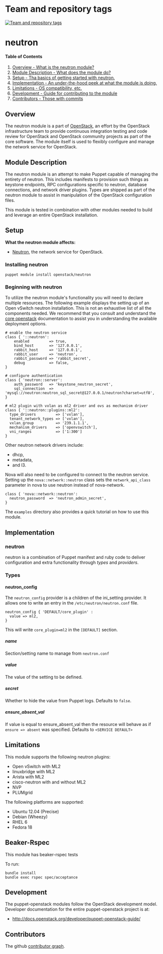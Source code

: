 Team and repository tags
========================

[![Team and repository tags](http://governance.openstack.org/badges/puppet-neutron.svg)](http://governance.openstack.org/reference/tags/index.html)

<!-- Change things from this point on -->

neutron
===================================

#### Table of Contents

1. [Overview - What is the neutron module?](#overview)
2. [Module Description - What does the module do?](#module-description)
3. [Setup - Tha basics of getting started with neutron.](#setup)
4. [Implementation - An under-the-hood peek at what the module is doing.](#implementation)
5. [Limitations - OS compatibility, etc.](#limitations)
6. [Development - Guide for contributing to the module](#development)
7. [Contributors - Those with commits](#contributors)

Overview
--------

The neutron module is a part of [OpenStack](https://github.com/openstack), an effort by the OpenStack infrastructure team to provide continuous integration testing and code review for OpenStack and OpenStack community projects as part of the core software. The module itself is used to flexibly configure and manage the network service for OpenStack.

Module Description
------------------

The neutron module is an attempt to make Puppet capable of managing the entirety of neutron. This includes manifests to provision such things as keystone endpoints, RPC configurations specific to neutron, database connections, and network driver plugins. Types are shipped as part of the neutron module to assist in manipulation of the OpenStack configuration files.

This module is tested in combination with other modules needed to build and leverage an entire OpenStack installation.

Setup
-----

**What the neutron module affects:**

* [Neutron](https://wiki.openstack.org/wiki/Neutron), the network service for OpenStack.

### Installing neutron

    puppet module install openstack/neutron

### Beginning with neutron

To utilize the neutron module's functionality you will need to declare multiple resources. The following example displays the setting up of an Open vSwitch neutron installation. This is not an exhaustive list of all the components needed. We recommend that you consult and understand the [core openstack](http://docs.openstack.org) documentation to assist you in understanding the available deployment options.

```puppet
# enable the neutron service
class { '::neutron':
    enabled         => true,
    bind_host       => '127.0.0.1',
    rabbit_host     => '127.0.0.1',
    rabbit_user     => 'neutron',
    rabbit_password => 'rabbit_secret',
    debug           => false,
}

# configure authentication
class { 'neutron::server':
    auth_password   => 'keystone_neutron_secret',
    sql_connection  => 'mysql://neutron:neutron_sql_secret@127.0.0.1/neutron?charset=utf8',
}

# ml2 plugin with vxlan as ml2 driver and ovs as mechanism driver
class { '::neutron::plugins::ml2':
  type_drivers         => ['vxlan'],
  tenant_network_types => ['vxlan'],
  vxlan_group          => '239.1.1.1',
  mechanism_drivers    => ['openvswitch'],
  vni_ranges           => ['1:300']
}
```

Other neutron network drivers include:

* dhcp,
* metadata,
* and l3.

Nova will also need to be configured to connect to the neutron service. Setting up the `nova::network::neutron` class sets
the `network_api_class` parameter in nova to use neutron instead of nova-network.

```puppet
class { 'nova::network::neutron':
  neutron_password  => 'neutron_admin_secret',
}
```


The `examples` directory also provides a quick tutorial on how to use this module.

Implementation
--------------

### neutron

neutron is a combination of Puppet manifest and ruby code to deliver configuration and extra functionality through *types* and *providers*.

### Types

#### neutron_config

The `neutron_config` provider is a children of the ini_setting provider. It allows one to write an entry in the `/etc/neutron/neutron.conf` file.

```puppet
neutron_config { 'DEFAULT/core_plugin' :
  value => ml2,
}
```

This will write `core_plugin=ml2` in the `[DEFAULT]` section.

##### name

Section/setting name to manage from `neutron.conf`

##### value

The value of the setting to be defined.

##### secret

Whether to hide the value from Puppet logs. Defaults to `false`.

##### ensure_absent_val

If value is equal to ensure_absent_val then the resource will behave as if `ensure => absent` was specified. Defaults to `<SERVICE DEFAULT>`


Limitations
-----------

This module supports the following neutron plugins:

* Open vSwitch with ML2
* linuxbridge with ML2
* Arista with ML2
* cisco-neutron with and without ML2
* NVP
* PLUMgrid

The following platforms are supported:

* Ubuntu 12.04 (Precise)
* Debian (Wheezy)
* RHEL 6
* Fedora 18

Beaker-Rspec
------------

This module has beaker-rspec tests

To run:

```shell
bundle install
bundle exec rspec spec/acceptance
```

Development
-----------

The puppet-openstack modules follow the OpenStack development model. Developer documentation for the entire puppet-openstack project is at:

* http://docs.openstack.org/developer/puppet-openstack-guide/

Contributors
------------
The github [contributor graph](https://github.com/openstack/puppet-neutron/graphs/contributors).
